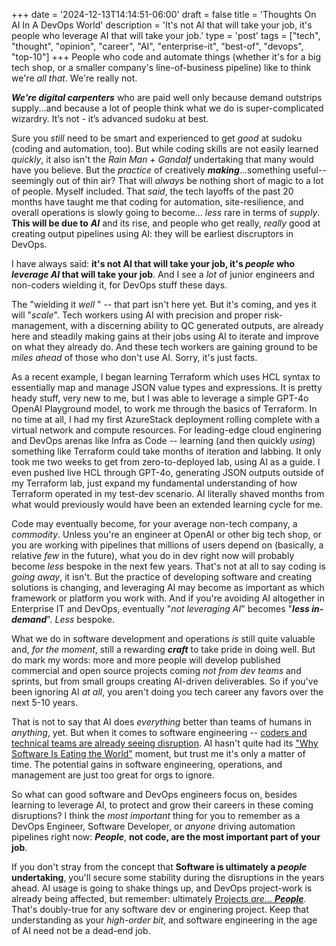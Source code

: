 +++
date = '2024-12-13T14:14:51-06:00'
draft = false
title = 'Thoughts On AI In A DevOps World'
description = 'It&apos;s not AI that will take your job&#44; it&apos;s people who leverage AI that will take your job.'
type = 'post'
tags = ["tech", "thought", "opinion", "career", "AI", "enterprise-it", "best-of", "devops", "top-10"]
+++
People who code and automate things (whether it's for a big tech shop, or a smaller company's line-of-business pipeline) like to think we're *all that*.  We're really not. <br />

***We’re digital carpenters*** who are paid well only because demand outstrips supply...and because a lot of people think what we do is super-complicated wizardry. It’s not - it’s advanced sudoku at best.  <br />

Sure you *still* need to be smart and experienced to get *good* at sudoku (coding and automation, too). But while coding skills are not easily learned *quickly*, it also isn't the *Rain Man + Gandalf* undertaking that many would have you believe. But the *practice* of creatively ***making***...something useful--seemingly out of thin air? That will *always* be nothing short of magic to a lot of people.  Myself included.  That *said*, the tech layoffs of the past 20 months have taught me that coding for automation, site-resilience, and overall operations is slowly going to become... *less* rare in terms of *supply*.  **This will be due to** ***AI*** and its rise, and people who get really, *really* good at creating output pipelines using AI: they will be earliest discruptors in DevOps. <br />

I have always said: **it's not AI that will take your job, it's ***people*** who ***leverage AI*** that will take your job**.  And I see a *lot* of junior engineers and non-coders wielding it, for DevOps stuff these days.  <br />

The "wielding it *well* " -- that part isn't here yet. But it's coming, and yes it will "*scale*".  Tech workers using AI with precision and proper risk-management, with a discerning ability to QC generated outputs, are already here and steadily making gains at their jobs using AI to iterate and improve on what they already do.  And these tech workers are gaining ground to be *miles ahead* of those who don't use AI. Sorry, it's just facts. <br />

As a recent example, I began learning Terraform which uses HCL syntax to essentially map and manage JSON value types and expressions.  It is pretty heady stuff, very new to me, but I was able to leverage a simple GPT-4o OpenAI Playground model, to work me through the basics of Terraform.  In no time at all, I had my first AzureStack deployment rolling complete with a virtual network and compute resources.  For leading-edge cloud enginering and DevOps arenas like Infra as Code -- learning (and then quickly *using*) something like Terraform could take months of iteration and labbing.  It only took me two weeks to get from zero-to-deployed lab, using AI as a guide. I even pushed live HCL through GPT-4o, generating JSON outputs outside of my Terraform lab, just expand my fundamental understanding of how Terraform operated in my test-dev scenario. AI literally shaved months from what would previously would have been an extended learning cycle for me. <br />

Code may eventually become, for your average non-tech company, a *commodity*.  Unless you're an engineer at OpenAI or other big tech shop, or you are working with pipelines that millions of users depend on (basically, a relative *few* in the future), what you do in dev right now will probably become *less* bespoke in the next few years.  That's not at all to say coding is *going away*, it isn't.  But the practice of developing software and creating solutions is changing, and leveraging AI may become as important as which framework or platform you work with. And if you're avoiding AI altogether in Enterprise IT and DevOps, eventually "*not leveraging AI*" becomes "***less in-demand***". *Less* bespoke. <br />

What we do in software development and operations *is* still quite valuable and, *for the moment*, still a rewarding ***craft*** to take pride in doing well.  But do mark my words: more and more people will develop published commercial and open source projects coming *not from dev teams* and sprints, but from small groups creating AI-driven deliverables.  So if you've been ignoring AI *at all*, you aren't doing you tech career any favors over the next 5-10 years.  <br />

That is not to say that AI does *everything* better than teams of humans in *anything*, yet. But when it comes to software engineering -- <a href="https://www.techtarget.com/whatis/feature/Tech-sector-layoffs-explained-What-you-need-to-know">coders and technical teams are already seeing disruption</a>. AI hasn't quite had its ["Why Software Is Eating the World"](https://a16z.com/why-software-is-eating-the-world/) moment, but trust me it's only a matter of time.  The potential gains in software engineering, operations, and management are just too great for orgs to ignore. <br />  

So what can good software and DevOps engineers focus on, besides learning to leverage AI, to protect and grow their careers in these coming disruptions?  I think the *most important* thing for you to remember as a DevOps Engineer, Software Developer, or *anyone* driving automation pipelines right now: ***People***, **not code, are the most important part of your job**.  <br />

If you don't stray from the concept that **Software is ultimately a ***people*** undertaking**, you'll secure some stability during the disruptions in the years ahead. AI usage is going to shake things up, and DevOps project-work is already being affected, but remember: ultimately [Projects *are*... ***People***](https://julianwest.me/Blog/projects-are-people/). That's doubly-true for any software dev or enginering project.  Keep that understanding as your *high-order bit*, and software engineering in the age of AI need not be a dead-end job.